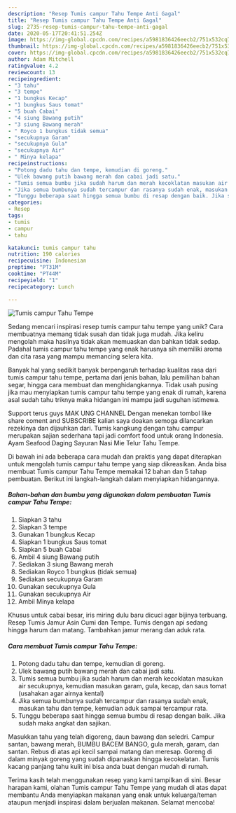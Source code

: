 ```yaml
---
description: "Resep Tumis campur Tahu Tempe Anti Gagal"
title: "Resep Tumis campur Tahu Tempe Anti Gagal"
slug: 2735-resep-tumis-campur-tahu-tempe-anti-gagal
date: 2020-05-17T20:41:51.254Z
image: https://img-global.cpcdn.com/recipes/a5981836426eecb2/751x532cq70/tumis-campur-tahu-tempe-foto-resep-utama.jpg
thumbnail: https://img-global.cpcdn.com/recipes/a5981836426eecb2/751x532cq70/tumis-campur-tahu-tempe-foto-resep-utama.jpg
cover: https://img-global.cpcdn.com/recipes/a5981836426eecb2/751x532cq70/tumis-campur-tahu-tempe-foto-resep-utama.jpg
author: Adam Mitchell
ratingvalue: 4.2
reviewcount: 13
recipeingredient:
- "3 tahu"
- "3 tempe"
- "1 bungkus Kecap"
- "1 bungkus Saus tomat"
- "5 buah Cabai"
- "4 siung Bawang putih"
- "3 siung Bawang merah"
- " Royco 1 bungkus tidak semua"
- "secukupnya Garam"
- "secukupnya Gula"
- "secukupnya Air"
- " Minya kelapa"
recipeinstructions:
- "Potong dadu tahu dan tempe, kemudian di goreng."
- "Ulek bawang putih bawang merah dan cabai jadi satu."
- "Tumis semua bumbu jika sudah harum dan merah kecoklatan masukan air secukupnya, kemudian masukan garam, gula, kecap, dan saus tomat (usahakan agar airnya kental)"
- "Jika semua bumbunya sudah tercampur dan rasanya sudah enak, masukan tahu dan tempe, kemudian aduk sampai tercampur rata."
- "Tunggu beberapa saat hingga semua bumbu di resap dengan baik. Jika sudah maka angkat dan sajikan."
categories:
- Resep
tags:
- tumis
- campur
- tahu

katakunci: tumis campur tahu 
nutrition: 190 calories
recipecuisine: Indonesian
preptime: "PT31M"
cooktime: "PT44M"
recipeyield: "1"
recipecategory: Lunch

---
```



![Tumis campur Tahu Tempe](https://img-global.cpcdn.com/recipes/a5981836426eecb2/751x532cq70/tumis-campur-tahu-tempe-foto-resep-utama.jpg)

Sedang mencari inspirasi resep tumis campur tahu tempe yang unik? Cara membuatnya memang tidak susah dan tidak juga mudah. Jika keliru mengolah maka hasilnya tidak akan memuaskan dan bahkan tidak sedap. Padahal tumis campur tahu tempe yang enak harusnya sih memiliki aroma dan cita rasa yang mampu memancing selera kita.

Banyak hal yang sedikit banyak berpengaruh terhadap kualitas rasa dari tumis campur tahu tempe, pertama dari jenis bahan, lalu pemilihan bahan segar, hingga cara membuat dan menghidangkannya. Tidak usah pusing jika mau menyiapkan tumis campur tahu tempe yang enak di rumah, karena asal sudah tahu triknya maka hidangan ini mampu jadi suguhan istimewa.

Support terus guys MAK UNG CHANNEL Dengan menekan tombol like share coment and SUBSCRIBE kalian saya doakan semoga dilancarkan rezekinya dan dijauhkan dari. Tumis kangkung dengan tahu campur merupakan sajian sederhana tapi jadi comfort food untuk orang Indonesia. Ayam Seafood Daging Sayuran Nasi Mie Telur Tahu Tempe.


Di bawah ini ada beberapa cara mudah dan praktis yang dapat diterapkan untuk mengolah tumis campur tahu tempe yang siap dikreasikan. Anda bisa membuat Tumis campur Tahu Tempe memakai 12 bahan dan 5 tahap pembuatan. Berikut ini langkah-langkah dalam menyiapkan hidangannya.

<!--inarticleads1-->

##### Bahan-bahan dan bumbu yang digunakan dalam pembuatan Tumis campur Tahu Tempe:

1. Siapkan 3 tahu
1. Siapkan 3 tempe
1. Gunakan 1 bungkus Kecap
1. Siapkan 1 bungkus Saus tomat
1. Siapkan 5 buah Cabai
1. Ambil 4 siung Bawang putih
1. Sediakan 3 siung Bawang merah
1. Sediakan  Royco 1 bungkus (tidak semua)
1. Sediakan secukupnya Garam
1. Gunakan secukupnya Gula
1. Gunakan secukupnya Air
1. Ambil  Minya kelapa


Khusus untuk cabai besar, iris miring dulu baru dicuci agar bijinya terbuang. Resep Tumis Jamur Asin Cumi dan Tempe. Tumis dengan api sedang hingga harum dan matang. Tambahkan jamur merang dan aduk rata. 

<!--inarticleads2-->

##### Cara membuat Tumis campur Tahu Tempe:

1. Potong dadu tahu dan tempe, kemudian di goreng.
1. Ulek bawang putih bawang merah dan cabai jadi satu.
1. Tumis semua bumbu jika sudah harum dan merah kecoklatan masukan air secukupnya, kemudian masukan garam, gula, kecap, dan saus tomat (usahakan agar airnya kental)
1. Jika semua bumbunya sudah tercampur dan rasanya sudah enak, masukan tahu dan tempe, kemudian aduk sampai tercampur rata.
1. Tunggu beberapa saat hingga semua bumbu di resap dengan baik. Jika sudah maka angkat dan sajikan.


Masukkan tahu yang telah digoreng, daun bawang dan seledri. Campur santan, bawang merah, BUMBU BACEM BANGO, gula merah, garam, dan santan. Rebus di atas api kecil sampai matang dan meresap. Goreng di dalam minyak goreng yang sudah dipanaskan hingga kecokelatan. Tumis kacang panjang tahu kulit ini bisa anda buat dengan mudah di rumah. 

Terima kasih telah menggunakan resep yang kami tampilkan di sini. Besar harapan kami, olahan Tumis campur Tahu Tempe yang mudah di atas dapat membantu Anda menyiapkan makanan yang enak untuk keluarga/teman ataupun menjadi inspirasi dalam berjualan makanan. Selamat mencoba!
